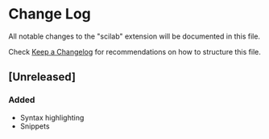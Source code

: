 # Change Log
All notable changes to the "scilab" extension will be documented in this file.

Check [Keep a Changelog](http://keepachangelog.com/) for recommendations on how to structure this file.

## [Unreleased]
### Added
- Syntax highlighting
- Snippets
